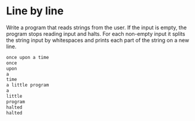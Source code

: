 
# Line by line

Write a program that reads strings from the user. If the input is empty, the program stops reading input and halts. For each non-empty input it splits the string input by whitespaces   and prints each part of the string on a new line.

```markdown
once upon a time
once
upon
a
time
a little program
a
little
program
halted
halted
```
